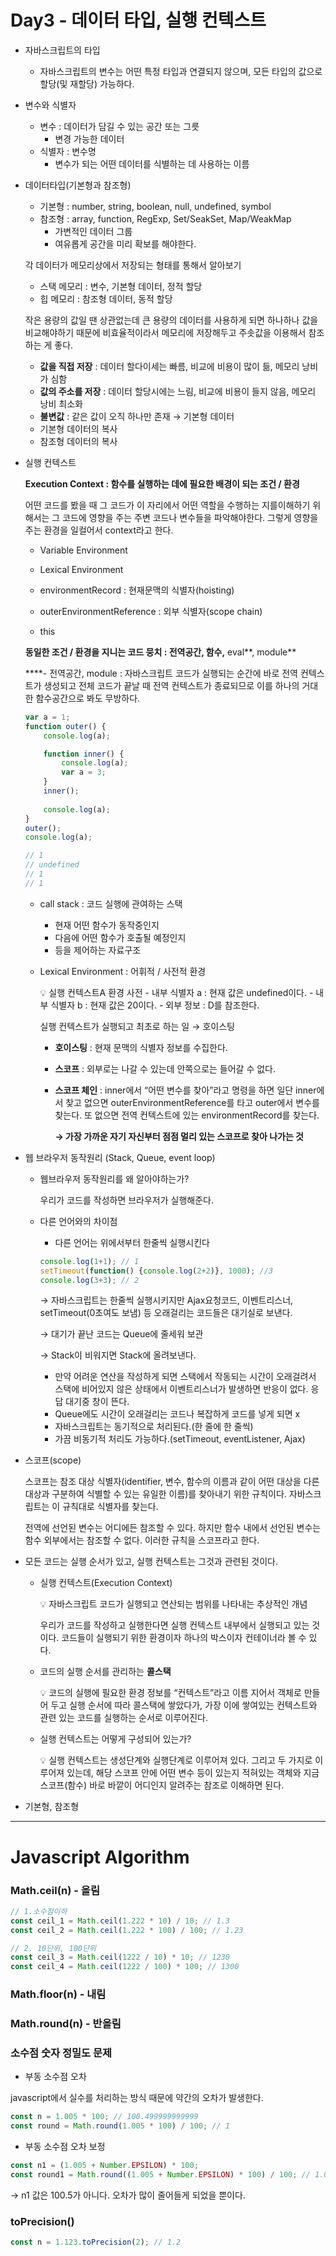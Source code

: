 # Day3 - 데이터 타입, 실행 컨텍스트   

- 자바스크립트의 타입
    - 자바스크립트의 변수는 어떤 특정 타입과 연결되지 않으며, 모든 타입의 값으로 할당(및 재할당) 가능하다.
- 변수와 식별자
    - 변수 : 데이터가 담길 수 있는 공간 또는 그릇
        - 변경 가능한 데이터
    - 식별자 : 변수명
        - 변수가 되는 어떤 데이터를 식별하는 데 사용하는 이름
- 데이터타입(기본형과 참조형)
    - 기본형 : number, string, boolean, null, undefined, symbol
    - 참조형 : array, function, RegExp, Set/SeakSet, Map/WeakMap
        - 가변적인 데이터 그룹
        - 여유롭게 공간을 미리 확보를 해야한다.
    
    각 데이터가 메모리상에서 저장되는 형태를 통해서 알아보기
    
    - 스택 메모리 : 변수, 기본형 데이터, 정적 할당
    - 힙 메모리 : 참조형 데이터, 동적 할당
    
    작은 용량의 값일 땐 상관없는데 큰 용량의 데이터를 사용하게 되면 하나하나 값을 비교해야하기 때문에 비효율적이라서 메모리에 저장해두고 주솟값을 이용해서 참조하는 게 좋다.
    
    - **값을 직접 저장** : 데이터 할다이세는 빠름, 비교에 비용이 많이 듦, 메모리 낭비가 심함
    - **값의 주소를 저장** : 데이터 할당시에는 느림, 비교에 비용이 들지 않음, 메모리 낭비 최소화
    - **불변값** : 같은 값이 오직 하나만 존재 → 기본형 데이터
    - 기본형 데이터의 복사
    - 참조형 데이터의 복사
    
- 실행 컨텍스트
    
    **Execution Context : 함수를 실행하는 데에 필요한 배경이 되는 조건 / 환경**
    
    어떤 코드를 봤을 때 그 코드가 이 자리에서 어떤 역할을 수행하는 지를이해하기 위해서는 그 코드에 영향을 주는 주변 코드나 변수들을 파악해야한다. 그렇게 영향을 주는 환경을 일컬어서 context라고 한다.
    
     - Variable Environment
    
     - Lexical Environment
    
     - environmentRecord : 현재문맥의 식별자(hoisting)
    
     - outerEnvironmentReference : 외부 식별자(scope chain)
    
     - this
    
    **동일한 조건 / 환경을 지니는 코드 뭉치 : 전역공간, 함수,** eval**, module**
    
     ****- 전역공간, module : 자바스크립트 코드가 실행되는 순간에 바로 전역 컨텍스트가 생성되고 전체 코드가 끝날 때 전역 컨텍스트가 종료되므로 이를 하나의 거대한 함수공간으로 봐도 무방하다.
    
     
    
    ```jsx
    var a = 1;
    function outer() {
    	console.log(a);
    
    	function inner() {
    		console.log(a);
    		var a = 3;
    	}
    	inner();
    	
    	console.log(a);
    }
    outer();
    console.log(a);	
    
    // 1
    // undefined
    // 1
    // 1
    ```
    
    - call stack : 코드 실행에 관여하는 스택
        - 현재 어떤 함수가 동작중인지
        - 다음에 어떤 함수가 호출될 예정인지
        - 등을 제어하는 자료구조
    
    - Lexical Environment : 어휘적 / 사전적 환경
        
        <aside>
        💡 실행 컨텍스트A 환경 사전 
        - 내부 식별자 a : 현재 값은 undefined이다.
        - 내부 식별자 b : 현재 값은 20이다.
        - 외부 정보 : D를 참조한다.
        
        </aside>
        
        실행 컨텍스트가 실행되고 최초로 하는 일 → 호이스팅
        
        - **호이스팅** : 현재 문맥의 식별자 정보를 수집한다.
        - **스코프** : 외부로는 나갈 수 있는데 안쪽으로는 들어갈 수 없다.
        - **스코프 체인** : inner에서 “어떤 변수를 찾아”라고 명령을 하면 일단 inner에서 찾고 없으면 outerEnvironmentReference를 타고 outer에서 변수를 찾는다. 또 없으면 전역 컨텍스트에 있는 environmentRecord를 찾는다.
            
            **→ 가장 가까운 자기 자신부터 점점 멀리 있는 스코프로 찾아 나가는 것**
            
- 웹 브라우저 동작원리 (Stack, Queue, event loop)
    - 웹브라우저 동작원리를 왜 알아야하는가?
        
        우리가 코드를 작성하면 브라우저가 실행해준다.
        
    - 다른 언어와의 차이점
        - 다른 언어는 위에서부터 한줄씩 실행시킨다
        
        ```jsx
        console.log(1+1); // 1
        setTimeout(function() {console.log(2+2)}, 1000); //3
        console.log(3+3); // 2
        ```
        
        → 자바스크립트는 한줄씩 실행시키지만 Ajax요청코드, 이벤트리스너, setTimeout(0초여도 보냄) 등 오래걸리는 코드들은 대기실로 보낸다.
        
        → 대기가 끝난 코드는 Queue에 줄세워 보관
        
        → Stack이 비워지면 Stack에 올려보낸다.
        
        - 만약 어려운 연산을 작성하게 되면 스택에서 작동되는 시간이 오래걸려서 스택에 비어있지 않은 상태에서 이벤트리스너가 발생하면 반응이 없다. 응답 대기중 창이 뜬다.
        - Queue에도 시간이 오래걸리는 코드나 복잡하게 코드를 넣게 되면 x
        - 자바스크립트는 동기적으로 처리된다.(한 줄에 한 줄씩)
        - 가끔 비동기적 처리도 가능하다.(setTimeout, eventListener, Ajax)
- 스코프(scope)
    
    스코프는 참조 대상 식별자(identifier, 변수, 함수의 이름과 같이 어떤 대상을 다른 대상과 구분하여 식별할 수 있는 유일한 이름)를 찾아내기 위한 규칙이다. 자바스크립트는 이 규칙대로 식별자를 찾는다.
    
    전역에 선언된 변수는 어디에든 참조할 수 있다. 하지만 함수 내에서 선언된 변수는 함수 외부에서는 참조할 수 없다. 이러한 규칙을 스코프라고 한다.
    
- 모든 코드는 실행 순서가 있고, 실행 컨텍스트는 그것과 관련된 것이다.
    - 실행 컨텍스트(Execution Context)
        
        <aside>
        💡 자바스크립트 코드가 실행되고 연산되는 범위를 나타내는 추상적인 개념
        
        </aside>
        
        우리가 코드를 작성하고 실행한다면 실행 컨텍스트 내부에서 실행되고 있는 것이다. 코드들이 실행되기 위한 환경이자 하나의 박스이자 컨테이너라 볼 수 있다. 
        
    - 코드의 실행 순서를 관리하는 **콜스택**
        
        <aside>
        💡 코드의 실행에 필요한 환경 정보를 “컨텍스트”라고 이름 지어서 객체로 만들어 두고 실행 순서에 따라 콜스택에 쌓았다가, 가장 이에 쌓여있는 컨텍스트와 관련 있는 코드를 실행하는 순서로 이루어진다.
        
        </aside>
        
    
    - 실행 컨텍스트는 어떻게 구성되어 있는가?
        
        <aside>
        💡 실행 컨텍스트는 생성단계와 실행단계로 이루어져 있다. 그리고 두 가지로 이루어져 있는데, 해당 스코프 안에 어떤 변수 등이 있는지 적혀있는 객체와 지금 스코프(함수) 바로 바깥이 어디인지 알려주는 참조로 이해하면 된다.
        
        </aside>
        
- 기본형, 참조형

***
# Javascript Algorithm

### Math.ceil(n) - 올림

```jsx
// 1.소수점이하
const ceil_1 = Math.ceil(1.222 * 10) / 10; // 1.3
const ceil_2 = Math.ceil(1.222 * 100) / 100; // 1.23

// 2. 10단위, 100단위
const ceil_3 = Math.ceil(1222 / 10) * 10; // 1230
const ceil_4 = Math.ceil(1222 / 100) * 100; // 1300
```

### Math.floor(n) - 내림

### Math.round(n) - 반올림

### ****소수점 숫자 정밀도 문제****

- 부동 소수점 오차

javascript에서 실수를 처리하는 방식 때문에 약간의 오차가 발생한다.

```jsx
const n = 1.005 * 100; // 100.499999999999
const round = Math.round(1.005 * 100) / 100; // 1
```

- 부동 소수점 오차 보정

```jsx
const n1 = (1.005 + Number.EPSILON) * 100; 
const round1 = Math.round((1.005 + Number.EPSILON) * 100) / 100; // 1.01
```

→ n1 값은 100.5가 아니다. 오차가 많이 줄어들게 되었을 뿐이다.

### toPrecision()

```jsx
const n = 1.123.toPrecision(2); // 1.2
```